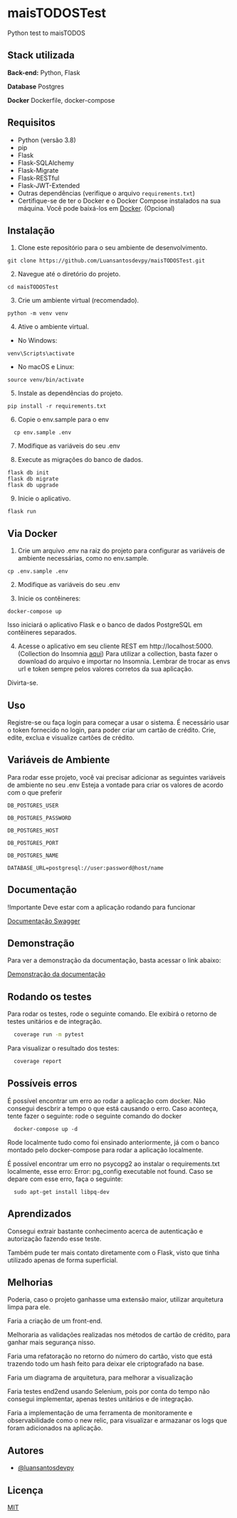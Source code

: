 # maisTODOSTest
Python test to maisTODOS


## Stack utilizada

**Back-end:** Python, Flask

**Database** Postgres

**Docker** Dockerfile, docker-compose

## Requisitos

- Python (versão 3.8)
- pip
- Flask
- Flask-SQLAlchemy
- Flask-Migrate
- Flask-RESTful
- Flask-JWT-Extended
- Outras dependências (verifique o arquivo `requirements.txt`)
- Certifique-se de ter o Docker e o Docker Compose instalados na sua máquina. Você pode baixá-los em [Docker](https://www.docker.com/get-started). (Opcional)

## Instalação

1. Clone este repositório para o seu ambiente de desenvolvimento.

```shell
git clone https://github.com/Luansantosdevpy/maisTODOSTest.git
```

2. Navegue até o diretório do projeto.
```shell
cd maisTODOSTest
```

3. Crie um ambiente virtual (recomendado).
```shell
python -m venv venv
```

4. Ative o ambiente virtual.

  - No Windows:
```shell
venv\Scripts\activate
```


  - No macOS e Linux:
```shell
source venv/bin/activate
```

5. Instale as dependências do projeto.
```shell
pip install -r requirements.txt
```

6. Copie o env.sample para o env
```shell
  cp env.sample .env
```

7. Modifique as variáveis do seu .env

8. Execute as migrações do banco de dados.
```shell
flask db init
flask db migrate
flask db upgrade
```

9. Inicie o aplicativo.
```shell
flask run
```

## Via Docker

1. Crie um arquivo .env na raiz do projeto para configurar as variáveis de ambiente necessárias, como no env.sample.
```shell
cp .env.sample .env
```

2. Modifique as variáveis do seu .env

3. Inicie os contêineres:
```shell
docker-compose up
```
Isso iniciará o aplicativo Flask e o banco de dados PostgreSQL em contêineres separados.

4. Acesse o aplicativo em seu cliente REST em http://localhost:5000. (Collection do Insomnia [aqui](/collection/todos.json))
Para utilizar a collection, basta fazer o download do arquivo e importar no Insomnia. Lembrar de trocar as envs url e token sempre pelos valores corretos da sua aplicação.

Divirta-se.

## Uso
Registre-se ou faça login para começar a usar o sistema.
É necessário usar o token fornecido no login, para poder criar um cartão de crédito.
Crie, edite, exclua e visualize cartões de crédito.



## Variáveis de Ambiente

Para rodar esse projeto, você vai precisar adicionar as seguintes variáveis de ambiente no seu .env
Esteja a vontade para criar os valores de acordo com o que preferir

`DB_POSTGRES_USER`

`DB_POSTGRES_PASSWORD`

`DB_POSTGRES_HOST`

`DB_POSTGRES_PORT`

`DB_POSTGRES_NAME`

`DATABASE_URL=postgresql://user:password@host/name`
## Documentação
!Importante Deve estar com a aplicação rodando para funcionar

[Documentação Swagger](http://localhost:5000/api/docs)


## Demonstração
Para ver a demonstração da documentação, basta acessar o link abaixo:

[Demonstração da documentação](https://www.youtube.com/watch?v=4U_yC0YXfks)


## Rodando os testes

Para rodar os testes, rode o seguinte comando. Ele exibirá o retorno de testes unitários e de integração.

```bash
  coverage run -m pytest
```
Para visualizar o resultado dos testes:

```bash
  coverage report
```

## Possíveis erros
É possível encontrar um erro ao rodar a aplicação com docker. Não consegui descbrir a tempo o que está causando o erro. Caso aconteça, tente fazer o seguinte:
rode o seguinte comando do docker
```shell
  docker-compose up -d
```
Rode localmente tudo como foi ensinado anteriormente, já com o banco montado pelo docker-compose para rodar a aplicação localmente.

É possível encontrar um erro no psycopg2 ao instalar o requirements.txt localmente, esse erro: Error: pg_config executable not found.
Caso se depare com esse erro, faça o seguinte:
```shell
  sudo apt-get install libpq-dev
```



## Aprendizados

Consegui extrair bastante conhecimento acerca de autenticação e autorização fazendo esse teste.

Também pude ter mais contato diretamente com o Flask, visto que tinha utilizado apenas de forma superficial.


## Melhorias

Poderia, caso o projeto ganhasse uma extensão maior, utilizar arquitetura limpa para ele.

Faria a criação de um front-end.

Melhoraria as validações realizadas nos métodos de cartão de crédito, para ganhar mais segurança nisso.

Faria uma refatoração no retorno do número do cartão, visto que está trazendo todo um hash feito para deixar ele criptografado na base.

Faria um diagrama de arquitetura, para melhorar a visualização

Faria testes end2end usando Selenium, pois por conta do tempo não consegui implementar, apenas testes unitários e de integração.

Faria a implementação de uma ferramenta de monitoramente e observabilidade como o new relic, para visualizar e armazanar os logs que foram adicionados na aplicação.


## Autores

- [@luansantosdevpy](https://www.github.com/luansantosdevpy)


## Licença

[MIT](https://choosealicense.com/licenses/mit/)

